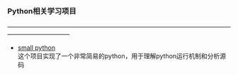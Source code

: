 ### Python相关学习项目
——————————————————————————————————————————————  
- [small python](https://github.com/justworld/sdbox/tree/master/python_study/small_python)  
这个项目实现了一个非常简易的python，用于理解python运行机制和分析源码  